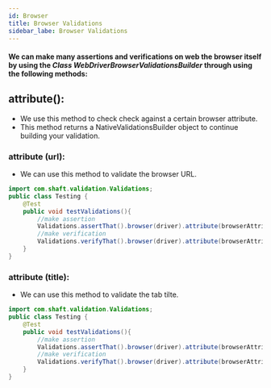 ```yaml
---
id: Browser
title: Browser Validations 
sidebar_labe: Browser Validations
---
```


#### We can make many assertions and verifications on web the browser itself by using the _Class WebDriverBrowserValidationsBuilder_ through using the following methods:

## attribute():
* We use this method to check check against a certain browser attribute.
* This method returns a NativeValidationsBuilder object to continue building your validation.

###  attribute (url):
* We can use this method to validate the browser URL.

```java
import com.shaft.validation.Validations;
public class Testing {
    @Test
    public void testValidations(){
        //make assertion
        Validations.assertThat().browser(driver).attribute(browserAttribute "url").perform();
        //make verification
        Validations.verifyThat().browser(driver).attribute(browserAttribute "url").perform();
    }
}
```
###  attribute (title):
* We can use this method to validate the tab tilte.

```java
import com.shaft.validation.Validations;
public class Testing {
    @Test
    public void testValidations(){
        //make assertion
        Validations.assertThat().browser(driver).attribute(browserAttribute "title").perform();
        //make verification
        Validations.verifyThat().browser(driver).attribute(browserAttribute "title").perform();
    }
}
```